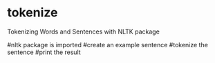 # tokenize
Tokenizing Words and Sentences with NLTK package

#nltk package is imported
#create an example sentence
#tokenize the sentence
#print the result
